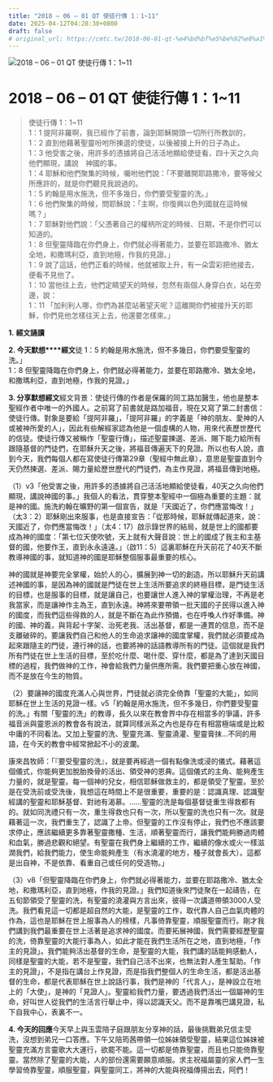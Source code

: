 ```yaml
---
title: "2018 – 06 – 01 QT 使徒行傳 1：1~11"
date: 2025-04-12T04:28:30+0800
draft: false
# original_url: https://cmtc.tw/2018-06-01-qt-%e4%bd%bf%e5%be%92%e8%a1%8c%e5%82%b3-1%ef%bc%9a111
---
```


![2018 – 06 – 01 QT 使徒行傳 1：1\~11](/images/qt.jpg   "2018 – 06 – 01 QT 使徒行傳 1：1\~11")

# 2018 – 06 – 01 QT 使徒行傳 1：1\~11

> 使徒行傳 1：1\~11  
> 1：1 提阿非羅啊，我已經作了前書，論到耶穌開頭一切所行所教訓的，  
> 1：2 直到他藉著聖靈吩咐所揀選的使徒，以後被接上升的日子為止。  
> 1：3 他受害之後，用許多的憑據將自己活活地顯給使徒看，四十天之久向他們顯現，講說　神國的事。  
> 1：4 耶穌和他們聚集的時候，囑咐他們說：「不要離開耶路撒冷，要等候父所應許的，就是你們聽見我說過的。  
> 1：5 約翰是用水施洗，但不多幾日，你們要受聖靈的洗。」  
> 1：6 他們聚集的時候，問耶穌說：「主啊，你復興以色列國就在這時候嗎？」  
> 1：7 耶穌對他們說：「父憑著自己的權柄所定的時候、日期，不是你們可以知道的。  
> 1：8 但聖靈降臨在你們身上，你們就必得著能力，並要在耶路撒冷、猶太全地，和撒瑪利亞，直到地極，作我的見證。」  
> 1：9 說了這話，他們正看的時候，他就被取上升，有一朵雲彩把他接去，便看不見他了。  
> 1：10 當他往上去，他們定睛望天的時候，忽然有兩個人身穿白衣，站在旁邊，說：  
> 1：11 「加利利人哪，你們為甚麼站著望天呢？這離開你們被接升天的耶穌，你們見他怎樣往天上去，他還要怎樣來。」

**1.** **經文誦讀**

**2. 今天默想****經文**徒 1：5 約翰是用水施洗，但不多幾日，你們要受聖靈的洗。」  
1：8 但聖靈降臨在你們身上，你們就必得著能力，並要在耶路撒冷、猶太全地，和撒瑪利亞，直到地極，作我的見證。」

**3. 分享默想經文**經文背景：使徒行傳的作者是保羅的同工路加醫生，他也是整本聖經作者中唯一的外國人。之前寫了前書就是路加福音，現在又寫了第二封書信：使徒行傳。對象是要給「提阿非羅」，「提阿非羅」的字義是「神的朋友、愛神的人或被神所愛的人」，因此有些解經家認為他是一個虛構的人物，用來代表歷世歷代的信徒。使徒行傳又被稱作「聖靈行傳」，描述聖靈揀選、差派、賜下能力給所有跟隨基督的門徒們，在耶穌升天之後，將福音傳遍天下的見證。所以也有人說，直到今天，我們每個人都在寫使徒行傳第29章（聖經中無此章），意思是聖靈直到今天仍然揀選、差派、賜力量給歷世歷代的門徒們，為主作見證，將福音傳到地極。

（1）v3「他受害之後，用許多的憑據將自己活活地顯給使徒看，40天之久向他們顯現，講說神國的事。」我個人的看法，貫穿整本聖經中一個極為重要的主題：就是神的國。施洗約翰在曠野的第一個宣告，就是「天國近了，你們應當悔改！」（太3：2）耶穌剛出來服事，也是直接宣告：「從那時候，耶穌就傳起道來，說：天國近了，你們應當悔改！」（太4：17）啟示錄世界的結局，就是世上的國都要成為神的國度：「第七位天使吹號，天上就有大聲音說：世上的國成了我主和主基督的國，他要作王，直到永永遠遠。」（啟11：5）這裏耶穌在升天前花了40天不斷教導神國的事，就知道神的國是耶穌整個服事最重要的核心。

神的國就是神要完全掌權，始於人的心，擴展到神一切的創造。所以耶穌升天前講述神國的事，是因為神的國就是門徒在世上生活所要追求的終極目標，是門徒生活的目標，也是服事的目標，就是讓自己，也要讓世人進入神的掌權治理，不再是老我當家，而是讓神作主為王，直到永遠。神將來要帶領一批天國的子民得以進入神的國度，而我們這些得救的人，就是不斷在為此作預備，也在呼喚人作好準備。神的國、神的義，與背起十字架、治死老我、活出基督，都是一連貫的信息，而不是支離破碎的。要讓我們自己和他人的生命追求讓神的國度掌權，我們就必須要成為起來跟隨主的門徒，遵行神的話，也要將神的話語教導所有的門徒。這個就是我們所有門徒在世上生活的目標，至於吃什麼、喝什麼、穿什麼，都是為了達到天國目標的過程，我們做神的工作，神會給我們力量供應所需。我們要把重心放在神國，而不是放在今生的物質。

（2）要讓神的國度充滿人心與世界，門徒就必須完全倚靠「聖靈的大能」，如同耶穌在世上生活的見證一樣。v5「約翰是用水施洗，但不多幾日，你們要受聖靈的洗。」有關「聖靈的洗」的教導，長久以來在教會界中存在相當多的爭議，許多福音派與靈恩派的教會各有說法，就算同樣派系之內也是存在有相當極端或是比較中庸的不同看法。又加上聖靈的洗、聖靈充滿、聖靈澆灌、聖靈膏抹…不同的用語，在今天的教會中經常掀起不小的波瀾。

康來昌牧師：「『要受聖靈的洗』，就是要再經過一個有點像洗或浸的儀式。藉著這個儀式，你能夠更加脫胎換骨的活出、領受神的恩典。這個儀式的主角、能夠產生力量的，就是聖靈。每一個神的兒女，相信耶穌做救主的，都是領受了聖靈。至於是在受洗前或受洗後，我想這在時間上不是很重要，重要的是：認識真理、認識聖經講的聖靈和耶穌基督、對祂有渴慕。……聖靈的洗是每個基督徒重生得救都有的。就如同洗禮只有一次，重生得救也只有一次，所以聖靈的洗也只有一次。就是藉著這一次，我們重生了，認識了上帝。但聖靈的工作沒有停止，我們也不應該要求停止，應該繼續更多靠著聖靈撒種、生活，順著聖靈而行，讓我們能夠勝過肉體和血氣，勝過悲觀和絕望。有聖靈在我們身上繼續的工作，繼續的像水或火一樣滋潤我們，給我們能力，使生命能夠產生（有水澆灌的地方，種子就會長大）。這都是出自神，不是依靠、看重自己或任何的受造物。」

（3）v8「但聖靈降臨在你們身上，你們就必得著能力，並要在耶路撒冷、猶太全地，和撒瑪利亞，直到地極，作我的見證。」我們知道後來門徒聚在一起禱告，在五旬節領受了聖靈的洗，有聖靈的澆灌與方言出來，彼得一次講道帶領3000人受洗。我們看見這一切都是超自然的大能，是聖靈的工作，取代靠人自己血氣肉體的作為，這也是耶穌在世上服事為人的榜樣，凡事倚靠聖靈，順服聖靈而行。剛才我們講到我們最重要在世上活著是追求神的國度。而要拓展神國，我們需要經歷聖靈的洗，倚靠聖靈的大能行事為人，如此才能在我們生活所在之地，直到地極，「作主的見證」。我們能夠活出基督的生命，是聖靈的大能，我們講的話能夠感動人，同樣是聖靈的大能，若不是聖靈，我們自己活不出來，也無法對人產生幫助。「作主的見證」，不是指在講台上作見證，而是指我們整個人的生命生活，都是活出基督的生命，都是代表耶穌在世上說話行事，我們是神的「代言人」，是神設立在地上的「大使」，是神的「見證人」。聖靈給我們力量，要透過我們活出一個屬神的生命，好叫世人從我們的生活言行舉止中，得以認識天父。而不是靠嘴巴講見證，私下自我中心，表裏不一。

**4. 今天的回應**今天早上與玉雲陪子庭跟朋友分享神的話，最後挑戰弟兄信主受洗，沒想到弟兄一口答應。下午又陪筠茜帶領一位姊妹領受聖靈，結果這位姊妹被聖靈充滿方言靈歌大大運行，欲罷不能。這一切都是倚靠聖靈，而且也只能倚靠聖靈。當然除了聖靈的大能，人的部份還需要願意順服。求主祝福屬靈的家人們一生學習倚靠聖靈，順服聖靈，與聖靈同工，將神的大能與祝福傳揚出去，阿們！